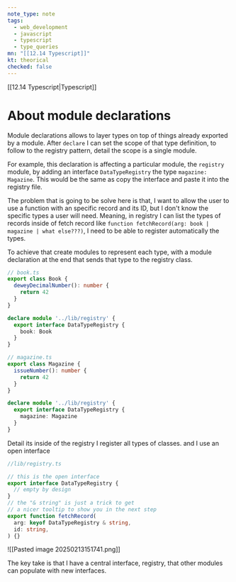 ```yaml
---
note_type: note
tags:
  - web_development
  - javascript
  - typescript
  - type_queries
mn: "[[12.14 Typescript]]"
kt: theorical
checked: false
---
```

[[12.14 Typescript|Typescript]]

# About module declarations
Module declarations allows to layer types on top of things already exported by a module. After `declare` I can set the scope of that type definition, to follow to the registry pattern, detail the scope is a single module. 

For example, this declaration is affecting a particular module, the `registry` module, by adding an interface `DataTypeRegistry` the type `magazine: Magazine`. This would be the same as copy the interface and paste it into the registry file. 

The problem that is going to be solve here is that, I want to allow the user to use a function with an specific record and its ID, but I don't know the specific types a user will need. Meaning, in registry I can list the types of records inside of fetch record like `function fetchRecord(arg: book | magazine | what else???)`, I need to be able to register automatically the types. 

To achieve that create modules to represent each type, with a module declaration at the end that sends that type to the registry class. 

```ts
// book.ts
export class Book {
  deweyDecimalNumber(): number {
    return 42
  }
}

declare module '../lib/registry' {
  export interface DataTypeRegistry {
    book: Book
  }
}
```

```ts
// magazine.ts
export class Magazine {
  issueNumber(): number {
    return 42
  }
}

declare module '../lib/registry' {
  export interface DataTypeRegistry {
    magazine: Magazine
  }
}
```


Detail its inside of the registry I register all types of classes. and I use an open interface

```ts
//lib/registry.ts

// this is the open interface
export interface DataTypeRegistry {
  // empty by design
}
// the "& string" is just a trick to get
// a nicer tooltip to show you in the next step
export function fetchRecord(
  arg: keyof DataTypeRegistry & string,
  id: string,
) {}
```
![[Pasted image 20250213151741.png]]

The key take is that I have a central interface, registry, that other modules can populate with new interfaces. 